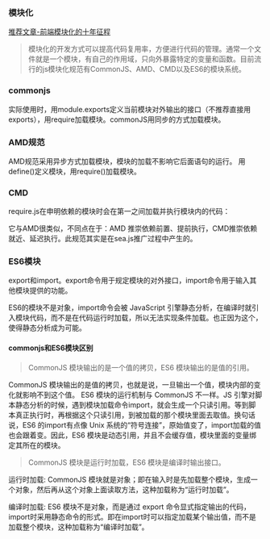 ### 模块化

[推荐文章-前端模块化的十年征程](https://zhuanlan.zhihu.com/p/265632724)

> 模块化的开发方式可以提高代码复用率，方便进行代码的管理。通常一个文件就是一个模块，有自己的作用域，只向外暴露特定的变量和函数。目前流行的js模块化规范有CommonJS、AMD、CMD以及ES6的模块系统。

### commonjs

实际使用时，用module.exports定义当前模块对外输出的接口（不推荐直接用exports），用require加载模块。commonJS用同步的方式加载模块。

### AMD规范

AMD规范采用异步方式加载模块，模块的加载不影响它后面语句的运行。
用define()定义模块，用require()加载模块。

### CMD

require.js在申明依赖的模块时会在第一之间加载并执行模块内的代码：

它与AMD很类似，不同点在于：AMD 推崇依赖前置、提前执行，CMD推崇依赖就近、延迟执行。此规范其实是在sea.js推广过程中产生的。

### ES6模块

export和import。export命令用于规定模块的对外接口，import命令用于输入其他模块提供的功能。

ES6的模块不是对象，import命令会被 JavaScript 引擎静态分析，在编译时就引入模块代码，而不是在代码运行时加载，所以无法实现条件加载。也正因为这个，使得静态分析成为可能。


#### commonjs和ES6模块区别

> CommonJS 模块输出的是一个值的拷贝，ES6 模块输出的是值的引用。

CommonJS 模块输出的是值的拷贝，也就是说，一旦输出一个值，模块内部的变化就影响不到这个值。
ES6 模块的运行机制与 CommonJS 不一样。JS 引擎对脚本静态分析的时候，遇到模块加载命令import，就会生成一个只读引用。等到脚本真正执行时，再根据这个只读引用，到被加载的那个模块里面去取值。换句话说，ES6 的import有点像 Unix 系统的“符号连接”，原始值变了，import加载的值也会跟着变。因此，ES6 模块是动态引用，并且不会缓存值，模块里面的变量绑定其所在的模块。

> CommonJS 模块是运行时加载，ES6 模块是编译时输出接口。

运行时加载: CommonJS 模块就是对象；即在输入时是先加载整个模块，生成一个对象，然后再从这个对象上面读取方法，这种加载称为“运行时加载”。

编译时加载: ES6 模块不是对象，而是通过 export 命令显式指定输出的代码，import时采用静态命令的形式。即在import时可以指定加载某个输出值，而不是加载整个模块，这种加载称为“编译时加载”。
